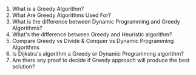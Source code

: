 1. What is a Greedy Algorithm?
2. What Are Greedy Algorithms Used For?
3. What is the difference between Dynamic Programming and Greedy Algorithms?
4. What's the difference between Greedy and Heuristic algorithm?
5. Compare Greedy vs Divide & Conquer vs Dynamic Programming Algorithms
6. Is Dijkstra's algorithm a Greedy or Dynamic Programming algorithm?
7. Are there any proof to decide if Greedy approach will produce the best solution?
